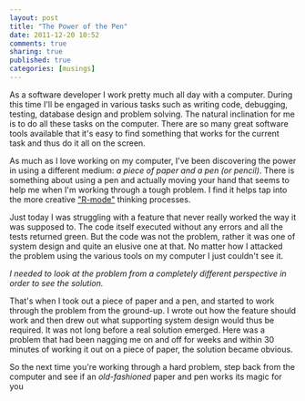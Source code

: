```yaml
---
layout: post
title: "The Power of the Pen"
date: 2011-12-20 10:52
comments: true
sharing: true
published: true
categories: [musings]
---
```


As a software developer I work pretty much all day with a computer. During this time I'll be engaged in various tasks such as writing code, debugging, testing, database design and problem solving. The natural inclination for me is to do all these tasks on the computer. There are so many great software tools available that it's easy to find something that works for the current task and thus do it all on the screen.

As much as I love working on my computer, I've been discovering the power in using a different medium: *a piece of paper and a pen (or pencil)*. There is something about using a pen and actually moving your hand that seems to help me when I'm working through a tough problem. I find it helps tap into the more creative ["R-mode"](http://www.cut-the-knot.org/ctk/RL-modes.shtml) thinking processes.

<!-- more -->

Just today I was struggling with a feature that never really worked the way it was supposed to. The code itself executed without any errors and all the tests returned green. But the code was not the problem, rather it was one of system design and quite an elusive one at that. No matter how I attacked the problem using the various tools on my computer I just couldn't see it.

*I needed to look at the problem from a completely different perspective in order to see the solution.*

That's when I took out a piece of paper and a pen, and started to work through the problem from the ground-up. I wrote out how the feature should work and then drew out what supporting system design would thus be required. It was not long before a real solution emerged. Here was a problem that had been nagging me on and off for weeks and within 30 minutes of working it out on a piece of paper, the solution became obvious. 

So the next time you're working through a hard problem, step back from the computer and see if an *old-fashioned* paper and pen works its magic for you
